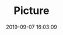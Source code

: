 ---
weight: 1
images:
- /images/edited/111.jpeg
title: Picture
date: 2019-09-07 16:03:09
tags: [luminarneo,work,pixel3xl,car]
---